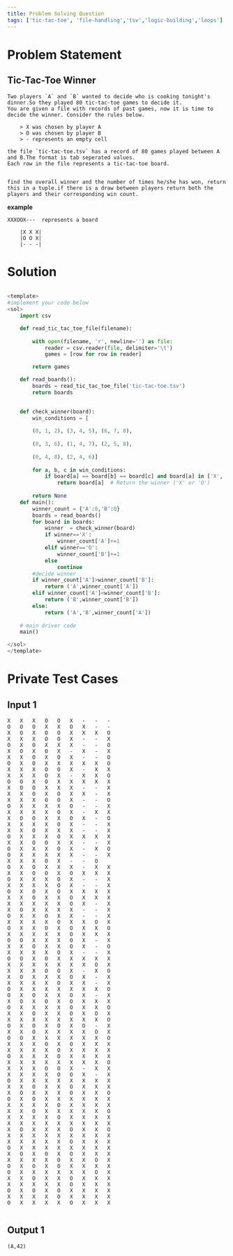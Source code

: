 ```yaml
---
title: Problem Solving Question
tags: ['tic-tac-toe', 'file-handling','tsv','logic-building','loops']
---
```


# Problem Statement
## Tic-Tac-Toe Winner
    Two players `A` and `B` wanted to decide who is cooking tonight's dinner.So they played 80 tic-tac-toe games to decide it. 
    You are given a file with records of past games, now it is time to decide the winner. Consider the rules below.

        > X was chosen by player A
        > O was chosen by player B
        > - represents an empty cell
        
    the file `tic-tac-toe.tsv` has a record of 80 games played between A and B.The format is tab seperated values.
    Each row in the file represents a tic-tac-toe board.
    

    find the overall winner and the number of times he/she has won, return this in a tuple.if there is a draw between players return both the players and their corresponding win count.

**example**

```XXXOOX---  represents a board```   
``` 
    |X X X|
    |O O X|
    |- - -|
```                          
# Solution
```python test.py  -r 'python test.py'

<template>
#implement your code below
<sol>
    import csv

    def read_tic_tac_toe_file(filename):
    
        with open(filename, 'r', newline='') as file:
            reader = csv.reader(file, delimiter='\t')  
            games = [row for row in reader]  

        return games

    def read_boards():
        boards = read_tic_tac_toe_file('tic-tac-toe.tsv')
        return boards
            

    def check_winner(board):
        win_conditions = [
        
        (0, 1, 2), (3, 4, 5), (6, 7, 8),
        
        (0, 3, 6), (1, 4, 7), (2, 5, 8),
        
        (0, 4, 8), (2, 4, 6)]
    
        for a, b, c in win_conditions:
            if board[a] == board[b] == board[c] and board[a] in ['X', 'O']:
                return board[a]  # Return the winner ('X' or 'O')
    
        return None  
    def main():
        winner_count = {'A':0,'B':0}
        boards = read_boards()
        for board in boards:
            winner  = check_winner(board)
            if winner=='X':
                winner_count['A']+=1
            elif winner=='O':
                winner_count['B']+=1
            else
                continue
        #decide winner
        if winner_count['A']>winner_count['B']:
            return ('A',winner_count['A'])
        elif winner_count['A']<winner_count['B']:
            return ('B',winner_count['B'])
        else:
            return ('A','B',winner_count['A'])
    
    # main driver code
    main()

</sol>
</template>


```

# Private Test Cases

## Input 1

```
X	X	X	O	O	X	-	-	-
O	O	O	X	X	O	X	-	-
X	O	X	O	O	X	X	X	O
X	X	X	O	O	X	-	-	X
O	X	O	X	X	X	-	-	O
X	O	X	O	X	-	X	-	X
X	X	O	X	O	X	-	-	O
O	X	O	X	X	X	X	X	O
X	X	X	O	O	X	-	X	X
X	X	X	O	X	-	X	X	O
O	O	X	O	X	X	X	X	X
X	O	O	X	X	X	-	-	X
X	X	O	X	O	X	X	-	X
X	X	X	O	O	X	-	-	O
O	X	X	X	X	O	-	-	X
X	X	X	X	O	X	-	X	X
X	O	O	X	X	O	X	-	O
X	X	X	X	O	X	-	-	X
X	X	O	X	X	X	-	-	X
O	X	X	X	O	X	X	X	X
X	X	O	O	X	X	-	-	X
O	X	X	X	O	X	-	X	O
O	X	X	X	X	X	-	-	X
X	X	X	O	X	-	-	O
O	X	O	X	X	X	-	X	X
X	X	O	O	X	O	X	X	X
O	X	X	X	O	X	-	-	X
X	X	X	X	O	X	-	-	X
O	X	O	X	O	X	X	X	X
X	X	O	X	X	O	X	X	X
X	X	X	X	X	O	X	-	X
X	O	X	X	X	X	-	-	X
O	X	X	O	X	X	-	-	X
X	X	X	X	O	X	X	O	X
O	X	X	O	X	O	X	X	O
X	X	X	X	X	O	X	X	X
O	O	X	X	X	O	X	-	X
X	X	O	X	X	O	X	-	O
X	X	X	X	O	X	-	-	X
O	O	X	O	X	X	X	X	X
X	X	X	X	X	X	X	O	X
X	X	X	O	O	X	-	X	O
X	O	X	X	X	O	X	-	X
X	X	X	X	O	X	X	-	X
O	X	X	X	X	X	X	X	O
O	X	O	X	X	O	X	-	X
X	O	X	O	X	O	X	X	X
O	X	X	X	X	O	X	X	O
X	X	O	X	X	O	X	O	X
X	X	X	X	X	X	X	X	O
O	X	O	X	O	X	O	-	X
X	X	O	X	X	X	X	O	X
O	O	X	X	X	X	X	X	O
X	X	X	O	X	O	X	X	X
X	X	X	X	O	X	X	X	X
O	X	X	X	O	X	X	X	X
X	X	X	X	X	X	X	X	O
X	X	X	O	O	X	-	X	X
X	X	X	X	O	O	X	-	X
O	X	X	X	X	X	X	X	X
X	X	O	X	X	O	X	X	X
X	O	X	X	X	O	X	X	O
O	X	O	X	X	X	X	X	X
X	X	X	X	O	X	X	X	X
X	X	O	X	X	X	X	X	O
X	X	X	X	O	X	X	X	X
X	X	X	X	X	X	X	X	X
X	O	X	X	X	O	X	X	O
X	X	X	X	X	X	X	X	X
X	X	X	X	X	O	X	X	X
O	X	X	X	X	X	X	X	X
X	O	X	O	X	O	X	X	X
X	X	X	X	O	X	X	O	X
O	X	O	X	O	X	X	X	X
O	X	X	X	X	X	X	O	X
X	X	O	X	X	O	X	X	X
X	X	X	X	X	O	X	X	X
O	X	O	X	O	X	X	X	X
X	X	X	X	O	X	X	X	X
O	X	X	X	X	O	X	X	X


```

## Output 1

```
(A,42)
```



